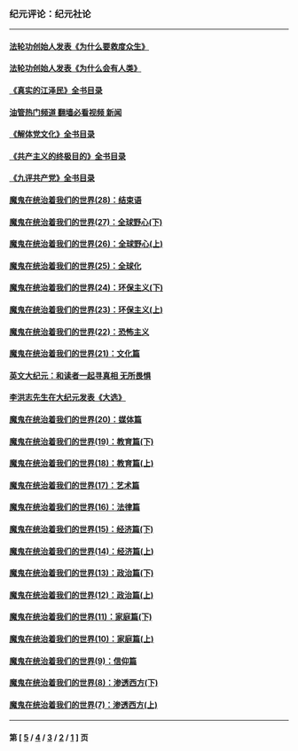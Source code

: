 ### 纪元评论：纪元社论
---
#### [法轮功创始人发表《为什么要救度众生》](../../pages/nsc422/n13975246.md?06160330) 
#### [法轮功创始人发表《为什么会有人类》](../../pages/nsc422/n13912117.md?06160330) 
#### [《真实的江泽民》全书目录](../../pages/nsc422/n13721399.md?06160330) 
#### [油管热门频道 翻墙必看视频 新闻](ok?06160330)
#### [《解体党文化》全书目录](../../pages/nsc422/n13721157.md?06160330) 
#### [《共产主义的终极目的》全书目录](../../pages/nsc422/n13721048.md?06160330) 
#### [《九评共产党》全书目录](../../pages/nsc422/n13708085.md?06160330) 
#### [魔鬼在统治着我们的世界(28)：结束语](../../pages/nsc422/n10936246.md?06160330) 
#### [魔鬼在统治着我们的世界(27)：全球野心(下)](../../pages/nsc422/n10928319.md?06160330) 
#### [魔鬼在统治着我们的世界(26)：全球野心(上)](../../pages/nsc422/n10900318.md?06160330) 
#### [魔鬼在统治着我们的世界(25)：全球化](../../pages/nsc422/n10788205.md?06160330) 
#### [魔鬼在统治着我们的世界(24)：环保主义(下)](../../pages/nsc422/n10695307.md?06160330) 
#### [魔鬼在统治着我们的世界(23)：环保主义(上)](../../pages/nsc422/n10688613.md?06160330) 
#### [魔鬼在统治着我们的世界(22)：恐怖主义](../../pages/nsc422/n10614727.md?06160330) 
#### [魔鬼在统治着我们的世界(21)：文化篇](../../pages/nsc422/n10597706.md?06160330) 
#### [英文大纪元：和读者一起寻真相 无所畏惧](../../pages/nsc422/n12542027.md?06160330) 
#### [李洪志先生在大纪元发表《大选》](../../pages/nsc422/n12534746.md?06160330) 
#### [魔鬼在统治着我们的世界(20)：媒体篇](../../pages/nsc422/n10586579.md?06160330) 
#### [魔鬼在统治着我们的世界(19)：教育篇(下)](../../pages/nsc422/n10564808.md?06160330) 
#### [魔鬼在统治着我们的世界(18)：教育篇(上)](../../pages/nsc422/n10526970.md?06160330) 
#### [魔鬼在统治着我们的世界(17)：艺术篇](../../pages/nsc422/n10499093.md?06160330) 
#### [魔鬼在统治着我们的世界(16)：法律篇](../../pages/nsc422/n10485969.md?06160330) 
#### [魔鬼在统治着我们的世界(15)：经济篇(下)](../../pages/nsc422/n10469975.md?06160330) 
#### [魔鬼在统治着我们的世界(14)：经济篇(上)](../../pages/nsc422/n10457370.md?06160330) 
#### [魔鬼在统治着我们的世界(13)：政治篇(下)](../../pages/nsc422/n10448270.md?06160330) 
#### [魔鬼在统治着我们的世界(12)：政治篇(上)](../../pages/nsc422/n10444576.md?06160330) 
#### [魔鬼在统治着我们的世界(11)：家庭篇(下)](../../pages/nsc422/n10440961.md?06160330) 
#### [魔鬼在统治着我们的世界(10)：家庭篇(上)](../../pages/nsc422/n10435448.md?06160330) 
#### [魔鬼在统治着我们的世界(9)：信仰篇](../../pages/nsc422/n10432159.md?06160330) 
#### [魔鬼在统治着我们的世界(8)：渗透西方(下)](../../pages/nsc422/n10429603.md?06160330) 
#### [魔鬼在统治着我们的世界(7)：渗透西方(上)](../../pages/nsc422/n10426013.md?06160330) 

---
#### 第 [ [5](./5.md?06160330) / [4](./4.md?06160330) / [3](./3.md?06160330) / [2](./2.md?06160330) / [1](./1.md?06160330) ] 页
